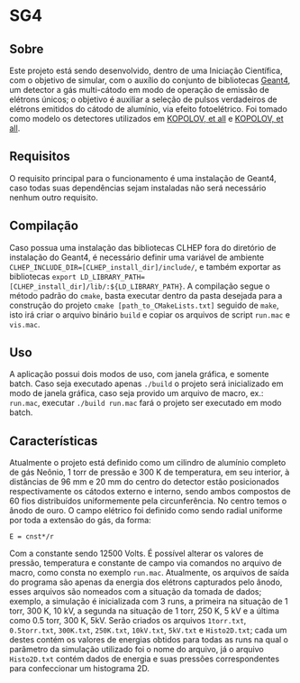 # SG4
## Sobre
  Este projeto está sendo desenvolvido, dentro de uma Iniciação Científica, com o objetivo de simular, com o auxílio do conjunto de bibliotecas [Geant4](https://geant4.web.cern.ch/), um detector a gás multi-cátodo em modo de operação de emissão de elétrons únicos; o objetivo é auxiliar a seleção de pulsos verdadeiros de elétrons emitidos do cátodo de alumínio, via efeito fotoelétrico. Foi tomado como modelo os detectores utilizados em [KOPOLOV, et all](https://doi.org/10.1016/j.nima.2018.09.075) e [KOPOLOV, et all](https://arxiv.org/abs/1603.08657).
## Requisitos
  O requisito principal para o funcionamento é uma instalação de Geant4, caso todas suas dependências sejam instaladas não será necessário nenhum outro requisito.
## Compilação
  Caso possua uma instalação das bibliotecas CLHEP fora do diretório de instalação do Geant4, é necessário definir uma variável de ambiente `CLHEP_INCLUDE_DIR=[CLHEP_install_dir]/include/`, e também exportar as bibliotecas `export LD_LIBRARY_PATH=[CLHEP_install_dir]/lib/:${LD_LIBRARY_PATH}`.
  A compilação segue o método padrão do `cmake`, basta executar dentro da pasta desejada para a construção do projeto `cmake [path_to_CMakeLists.txt]` seguido de `make`, isto irá criar o arquivo binário `build` e copiar os arquivos de script `run.mac` e `vis.mac`.
## Uso
  A aplicação possui dois modos de uso, com janela gráfica, e somente batch. Caso seja executado apenas `./build` o projeto será inicializado em modo de janela gráfica, caso seja provido um arquivo de macro, ex.: `run.mac`, executar `./build run.mac` fará o projeto ser executado em modo batch.
## Características
  Atualmente o projeto está definido como um cilindro de alumínio completo de gás Neônio, 1 torr de pressão e 300 K de temperatura, em seu interior, à distâncias de 96 mm e 20 mm do centro do detector estâo posicionados respectivamente os cátodos externo e interno, sendo ambos compostos de 60 fios distribuídos uniformemente pela circunferência. No centro temos o ânodo de ouro.
  O campo elétrico foi definido como sendo radial uniforme por toda a extensão do gás, da forma: 
```
E = cnst*/r
```
  Com a constante sendo 12500 Volts.
  É possível alterar os valores de pressão, temperatura e constante de campo via comandos no arquivo de macro, como consta no exemplo `run.mac`. Atualmente, os arquivos de saída do programa são apenas da energia dos elétrons capturados pelo ânodo, esses arquivos são nomeados com a situação da tomada de dados; exemplo, a simulação é inicializada com 3 runs, a primeira na situação de 1 torr, 300 K, 10 kV, a segunda na situação de 1 torr, 250 K, 5 kV e a última como 0.5 torr, 300 K, 5kV. Serão criados os arquivos `1torr.txt`, `0.5torr.txt`, `300K.txt`, `250K.txt`, `10kV.txt`, `5kV.txt` e `Histo2D.txt`; cada um destes contém os valores de energias obtidos para todas as runs na qual o parâmetro da simulação utilizado foi o nome do arquivo, já o arquivo `Histo2D.txt` contém dados de energia e suas pressões correspondentes para confeccionar um histograma 2D.
